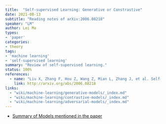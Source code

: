 ```yaml
---
title:  "Self-supervised Learning: Generative or Constrastive"
date: 2021-08-13
subtitle: "Reading notes of arXiv:2006.08218"
speaker: "LM"
author: Lei Ma
types:
- 'paper'
categories:
- theory
tags:
- 'machine learning'
- 'self-supervised learning'
summary: "Review of self-supervised learning."
status: 100%
references:
  - name: "Liu X, Zhang F, Hou Z, Wang Z, Mian L, Zhang J, et al. Self-supervised Learning: Generative or Contrastive. arXiv [cs.LG]. 2020. Available: http://arxiv.org/abs/2006.08218"
    link: http://arxiv.org/abs/2006.08218
links:
  - "wiki/machine-learning/generative-models/_index.md"
  - "wiki/machine-learning/contrastive-models/_index.md"
  - "wiki/machine-learning/adversarial-models/_index.md"
---
```



- [Summary of Models mentioned in the paper](../assets/self-supervised-learning-generative-or-contrastive-2006.08218/self-supervised-learning-models-summary.pdf)